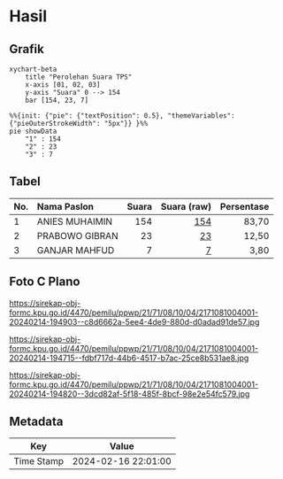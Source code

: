# Hasil

## Grafik

```mermaid
xychart-beta
    title "Perolehan Suara TPS"
    x-axis [01, 02, 03]
    y-axis "Suara" 0 --> 154
    bar [154, 23, 7]
```

```mermaid
%%{init: {"pie": {"textPosition": 0.5}, "themeVariables": {"pieOuterStrokeWidth": "5px"}} }%%
pie showData
    "1" : 154
    "2" : 23
    "3" : 7
```

## Tabel

| No. | Nama Paslon    | Suara | Suara (raw) | Persentase |
|:--- |:-------------- | -----:| -----------:| ----------:|
| 1   | ANIES MUHAIMIN | 154   | [154][p-1]  | 83,70      |
| 2   | PRABOWO GIBRAN | 23    | [23][p-2]   | 12,50      |
| 3   | GANJAR MAHFUD  | 7     | [7][p-3]    | 3,80       |


[p-1]: https://github.com/gigit-pemilu/pemilu-2024-21-kepulauan-riau/blob/main/pilpres/hitung-suara/sub/21-kepulauan-riau/sub/71-kota-batam/sub/08-galang/sub/1004-sembulang/sub/001-tps/sub/paslon-1.txt
[p-2]: https://github.com/gigit-pemilu/pemilu-2024-21-kepulauan-riau/blob/main/pilpres/hitung-suara/sub/21-kepulauan-riau/sub/71-kota-batam/sub/08-galang/sub/1004-sembulang/sub/001-tps/sub/paslon-2.txt
[p-3]: https://github.com/gigit-pemilu/pemilu-2024-21-kepulauan-riau/blob/main/pilpres/hitung-suara/sub/21-kepulauan-riau/sub/71-kota-batam/sub/08-galang/sub/1004-sembulang/sub/001-tps/sub/paslon-3.txt

## Foto C Plano

https://sirekap-obj-formc.kpu.go.id/4470/pemilu/ppwp/21/71/08/10/04/2171081004001-20240214-194903--c8d6662a-5ee4-4de9-880d-d0adad91de57.jpg

https://sirekap-obj-formc.kpu.go.id/4470/pemilu/ppwp/21/71/08/10/04/2171081004001-20240214-194715--fdbf717d-44b6-4517-b7ac-25ce8b531ae8.jpg

https://sirekap-obj-formc.kpu.go.id/4470/pemilu/ppwp/21/71/08/10/04/2171081004001-20240214-194820--3dcd82af-5f18-485f-8bcf-98e2e54fc579.jpg


## Metadata

| Key        | Value               |
| ---------- | ------------------- |
| Time Stamp | 2024-02-16 22:01:00 |




